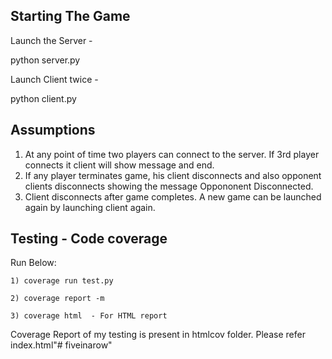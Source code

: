 Starting The Game
-----------------------
Launch the Server - 

python server.py

Launch Client twice - 

python client.py


Assumptions
------------------
1) At any point of time two players can connect to the server. If 3rd player connects it client will show message and end.
2) If any player terminates game, his client disconnects and also opponent clients disconnects showing the message Oppononent Disconnected.
3) Client disconnects after game completes. A new game can be launched again by launching client again.

Testing - Code coverage
----------------------------------------------
Run Below: 

    1) coverage run test.py
    
    2) coverage report -m 
    
    3) coverage html  - For HTML report

Coverage Report of my testing is present in htmlcov folder. Please refer index.html"# fiveinarow" 
